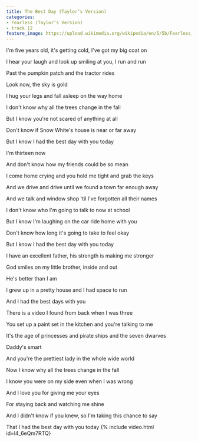 ```yaml
---
title: The Best Day (Taylor’s Version)
categories:
- Fearless (Taylor’s Version)
- track 12
feature_image: https://upload.wikimedia.org/wikipedia/en/5/5b/Fearless_%28Taylor%27s_Version%29_%282021_album_cover%29_by_Taylor_Swift.png
--- 
```

I'm five years old, it's getting cold, I've got my big coat on

I hear your laugh and look up smiling at you, I run and run

Past the pumpkin patch and the tractor rides

Look now, the sky is gold

I hug your legs and fall asleep on the way home

I don't know why all the trees change in the fall

But I know you're not scared of anything at all

Don't know if Snow White's house is near or far away

But I know I had the best day with you today

I'm thirteen now

And don't know how my friends could be so mean

I come home crying and you hold me tight and grab the keys

And we drive and drive until we found a town far enough away

And we talk and window shop 'til I've forgotten all their names

I don't know who I'm going to talk to now at school

But I know I'm laughing on the car ride home with you

Don't know how long it's going to take to feel okay

But I know I had the best day with you today

I have an excellent father, his strength is making me stronger

God smiles on my little brother, inside and out

He's better than I am

I grew up in a pretty house and I had space to run

And I had the best days with you

There is a video I found from back when I was three

You set up a paint set in the kitchen and you're talking to me

It's the age of princesses and pirate ships and the seven dwarves

Daddy's smart

And you're the prettiest lady in the whole wide world

Now I know why all the trees change in the fall

I know you were on my side even when I was wrong

And I love you for giving me your eyes

For staying back and watching me shine

And I didn't know if you knew, so I'm taking this chance to say

That I had the best day with you today
{% include video.html id=l4_6eQm7RTQ}